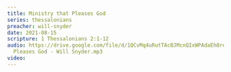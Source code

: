 ```yaml
---
title: Ministry that Pleases God
series: thessalonians
preacher: will-snyder
date: 2021-08-15
scripture: 1 Thessalonians 2:1-12
audio: https://drive.google.com/file/d/1QCvMq4uRutTAcBJMcnQIxWPAdaEh8rei/view
  Pleases God - Will Snyder.mp3
video: 
---
```

